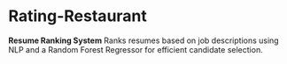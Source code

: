 # Rating-Restaurant
**Resume Ranking System**   Ranks resumes based on job descriptions using NLP and a Random Forest Regressor for efficient candidate selection.
